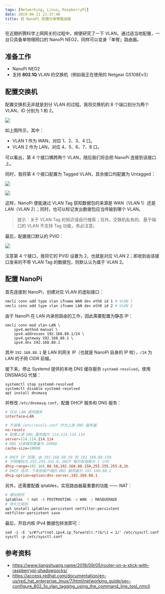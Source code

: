 ```yaml
---
tags: [Networking, Linux, RaspberryPi]
date: 2019-06-11 21:37:40
title: 将 NanoPi 配置为单臂路由器
---
```


在近期折腾科学上网网关的过程中，顺便研究了一下 VLAN。通过适当地配置，一台只具备单物理网口的 NanoPi NEO2，同样可以变身「单臂」路由器。

<!--more-->

## 准备工作

- NanoPi NEO2
- 支持 **802.1Q** VLAN 的交换机（例如我正在使用的 Netgear GS108Ev3）

## 配置交换机

配置交换机无非就是划分 VLAN 的过程。我将交换机的 8 个端口划分为两个 VLAN，ID 分别为 1 和 2。

![](/images/2d5b27288ebb43d762873c70f9a42d70.png)

如上图所示，其中：

- VLAN 1 作为 WAN，对应 1、2、3、4 口。
- VLAN 2 作为 LAN，对应 4、5、6、7、8 口。

可以看出，第 4 个接口横跨两个 VLAN，随后我们将会把 NanoPi 连接到该接口上。

同时，我将第 4 个接口配置为 Tagged VLAN，其余接口均配置为 Untagged：

![](/images/a9c3be7748ff661d848fa865b46b87f5.png)

![](/images/4eeb03cb1d02e3361b02c16349c1f03a.png)

这样，NanoPi 便能通过 VLAN Tag 获知数据包的来源是 WAN（VLAN 1）还是 LAN（VLAN 2）；同时，也可以标记发出数据包应当传输到哪个 VLAN。

> 提示：关于 VLAN Tag 的知识请自行搜索；另外，交换机私有的、基于端口的 VLAN 不支持 Tag 功能，务必注意。

最后，配置接口默认的 PVID：

![](/images/894f74a9c865e75283c0e708c5f645ce.png)

注意第 4 个接口，我将它的 PVID 设置为 2，也就是对应 VLAN 2；即收到由该接口发来的不带 VLAN Tag 的数据包，则默认认为属于 VLAN 2。

## 配置 NanoPi

首先连接到 NanoPi，创建对应 VLAN 的虚拟接口：

```bash
nmcli conn add type vlan ifname WAN dev eth0 id 1 # VLAN 1
nmcli conn add type vlan ifname LAN dev eth0 id 2 # VLAN 2
```

由于 NanoPi 在 LAN 内承担路由的工作，因此需要配置为静态 IP：

```
nmcli conn mod vlan-LAN \
    ipv4.method manual \
    ipv4.addresses 192.168.88.1/24 \
    ipv4.gateway 192.168.88.1 \
    ipv4.dns 192.168.88.1
```

其中 `192.168.88.1` 是 LAN 的网关 IP（也就是 NanoPi 自身的 IP 啦），`/24` 为 LAN 的子网 CIDR 前缀。

接下来，停止 Systemd 提供的本地 DNS 缓存服务 `systemd-resolved`，使用 DNSMASQ 代替：

```
systemctl stop systemd-resolved
systemctl disable systemd-resolved
apt install dnsmasq
```

并修改 `/etc/dnsmasq.conf`，配置 DHCP 服务和 DNS 服务：

```conf
# 仅对 LAN 提供服务
interface=LAN

# 不读取 /etc/resolv.conf 作为上游 DNS 服务器
no-resolv
# 配置上游 DNS 服务器为 114.114.114.114
server=114.114.114.114
# DNS 记录缓存数量为 10000
cache-size=10000

# DHCP IP 范围，由 192.168.88.50 到 192.168.88.150
# 子网掩码为 255.255.255.0，DHCP 租约有效期为 1 小时
dhcp-range=192.168.88.50,192.168.88.150,255.255.255.0,1h
# DHCP 选项，下发给客户端的 DNS 服务器为 192.168.88.1
dhcp-option=option:dns-server,192.168.88.1
```

另外，还需要配置 iptables，实现路由器最重要的功能 —— NAT：

```bash
# 增加规则
iptables -t nat -A POSTROUTING -o WAN -j MASQUERADE
# 持久化规则
apt install iptables-persistent netfilter-persistent
netfilter-persistent save
```

最后，开启内核 IPv4 数据包转发即可：

```
sed -i -E 's/#?\s*(net.ipv4.ip_forward)(.*)$/\1 = 1/' /etc/sysctl.conf
sysctl -p /etc/sysctl.conf
```

## 参考资料

- <https://www.liangshuang.name/2018/09/05/router-on-a-stick-with-raspberrypi-shadowsocks/>
- <https://access.redhat.com/documentation/en-us/red_hat_enterprise_linux/7/html/networking_guide/sec-configure_802_1q_vlan_tagging_using_the_command_line_tool_nmcli>
